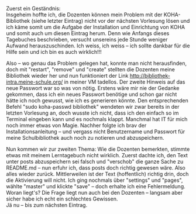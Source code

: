 Zuerst ein Geständnis:   
Insgeheim hoffte ich, die Dozenten können mein Problem mit der KOHA-Bibliothek (siehe letzter Eintrag) nicht vor der nächsten Vorlesung lösen und ich käme somit um die Aufgabe der Installation und Einrichtung von KOHA und somit auch um diesen Eintrag herum. Denn wie Anfangs dieses Tagebuches beschrieben, versucht unsereins jede Stunde weniger Aufwand herauszuschinden. Ich weiss, ich weiss – ich sollte dankbar für die Hilfe sein und ich bin es auch wirklich!!!

Also – wo genau das Problem gelegen hat, konnte man nicht herausfinden, doch mit "restart", "remove" und "create" stellten die Dozenten meine Bibliothek wieder her und nun funktioniert der Link http://bibliothek-intra.meine-schule.org/ in meiner VM tadellos. Der zweite Hinweis auf das neue Passwort war so was von nötig. Erstens wäre mir nie der Gedanke gekommen, dass ich ein neues Passwort benötige und schon gar nicht hätte ich noch gewusst, wie ich es generieren könnte. Den entsprechenden Befehl "sudo koha-passwd bibliothek" wendeten wir zwar bereits in der letzten Vorlesung an, doch wusste ich nicht, dass ich den einfach so im Terminal eingeben kann und es nochmals klappt. Manchmal hat IT für mich noch immer etwas von Magie.
Nachher folgte ich brav der Installationsanleitung – und vergass nicht Benutzername und Passwort für meine Schulbibliothek auch noch zu notieren und abzuspeichern.

Nun kommen wir zur zweiten Thema: 
Wie die Dozenten bemerkten, stimmte etwas mit meinem Lerntagebuch nicht wirklich. Zuerst dachte ich, den Text unter posts abzuspeichern sei falsch und "verschob" die ganze Sache zu README.md – nun erfuhr ich, dass posts doch richtig gewesen wäre. Also alles wieder zurück.
Mittlerweilen ist der Text (hoffentlich) richtig drin, doch die Aktivierung will nicht. Ich ging nochmals über "settings" und "pages", wählte "master" und klickte "save" – doch erhalte ich eine Fehlermeldung. Woran liegt's? Die Frage liegt nun auch bei den Dozenten – langsam aber sicher habe ich echt ein schlechtes Gewissen.   
Jä nu – bis zum nächsten Eintrag.
